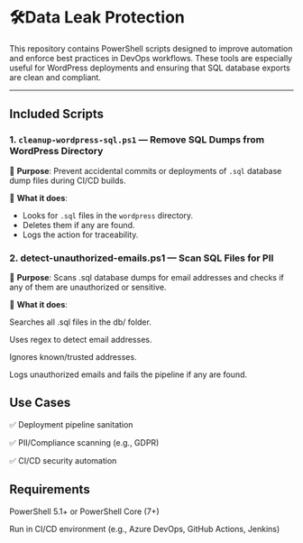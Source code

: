# 🛠Data Leak Protection

This repository contains PowerShell scripts designed to improve automation and enforce best practices in DevOps workflows. These tools are especially useful for WordPress deployments and ensuring that SQL database exports are clean and compliant.

---

## Included Scripts

### 1. `cleanup-wordpress-sql.ps1` — Remove SQL Dumps from WordPress Directory

🔹 **Purpose**: Prevent accidental commits or deployments of `.sql` database dump files during CI/CD builds.

🔹 **What it does**:
- Looks for `.sql` files in the `wordpress` directory.
- Deletes them if any are found.
- Logs the action for traceability.
  
### 2. detect-unauthorized-emails.ps1 — Scan SQL Files for PII
🔹 **Purpose**: Scans .sql database dumps for email addresses and checks if any of them are unauthorized or sensitive.

🔹 **What it does**:

Searches all .sql files in the db/ folder.

Uses regex to detect email addresses.

Ignores known/trusted addresses.

Logs unauthorized emails and fails the pipeline if any are found.

## Use Cases
✅ Deployment pipeline sanitation

✅ PII/Compliance scanning (e.g., GDPR)

✅ CI/CD security automation

## Requirements
PowerShell 5.1+ or PowerShell Core (7+)

Run in CI/CD environment (e.g., Azure DevOps, GitHub Actions, Jenkins)
